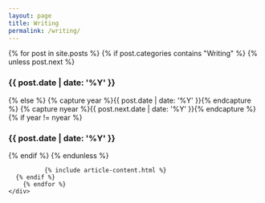 ```yaml
---
layout: page
title: Writing
permalink: /writing/
---
```


<div class="container">
	<div class="row">
		{% for post in site.posts %}
      {% if post.categories contains "Writing" %}
        {% unless post.next %}
          <h3>{{ post.date | date: '%Y' }}</h3>
        {% else %}
          {% capture year %}{{ post.date | date: '%Y' }}{% endcapture %}
          {% capture nyear %}{{ post.next.date | date: '%Y' }}{% endcapture %}
          {% if year != nyear %}
            <h3>{{ post.date | date: '%Y' }}</h3>
          {% endif %}
        {% endunless %}

			  {% include article-content.html %}
      {% endif %}
		{% endfor %}
	</div>
</div>